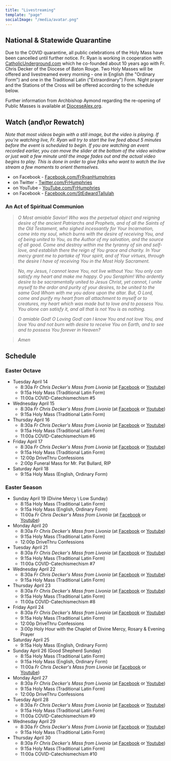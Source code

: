 ```yaml
---
title: "Livestreaming"
template: "page"
socialImage: "/media/avatar.png"
---
```


## National & Statewide Quarantine

Due to the COVID quarantine, all public celebrations of the Holy Mass have been cancelled until further notice. Fr. Ryan is working in cooperation with [CatholicUnderground.com](http://www.CatholicUnderground.com) which he co-founded about 10 years ago with Fr. Chris Decker of the Diocese of Baton Rouge. Two Holy Masses will be offered and livestreamed every morning - one in English (the "Ordinary Form") and one in the Traditional Latin ("Extraordinary") Form. Night prayer and the Stations of the Cross will be offered according to the schedule below.

Further information from Archbishop Aymond regarding the re-opening of Public Masses is available at [DioceseAlex.org](http://www.diocesealex.org).

## Watch (and\or Rewatch)

_Note that most videos begin with a still image, but the video is playing. If you're watching live, Fr. Ryan will try to start the live feed about 5 minutes before the event is scheduled to begin. If you are watching an event recorded earlier, you can move the slider at the bottom of the video window or just wait a few minute until the image fades out and the actual video begins to play. This is done in order to give folks who want to watch the live stream a few moments to orient themselves._

- on Facebook - [Facebook.com/FrRyanHumphries](https://www.Facebook.com/FrRyanHumphries)
- on Twitter - [Twitter.com/FrHumphries](https://www.Twitter.com/FrHumphries)
- on YouTube - [YouTube.com/FrHumphries](https://www.YouTube.com/FrHumphries)
- on Facebook - [Facebook.com/StEdwardTallulah](https://www.Facebook.com/StEdwardTallulah)

### An Act of Spiritual Communion

> _O Most amiable Savior! Who was the perpetual object and reigning desire of the ancient Patriarchs and Prophets, and of all the Saints of the Old Testament, who sighed incessantly for Your Incarnation, come into my soul, which burns with the desire of receiving You, and of being united to You, as the Author of my salvation, and the source of all good. Come and destroy within me the tyranny of sin and self-love, and establish there the reign of You grace and charity. In Your mercy grant me to partake of Your spirit, and of Your virtues, through the desire I have of receiving You in the Most Holy Sacrament._

> _No, my Jesus, I cannot leave You, not live without You: You only can satisfy my heart and make me happy. O you Seraphim! Who ardently desire to be sacramentally united to Jesus Christ, yet cannot, I unite myself to the ardor and purity of your desires, to be united to the same God Whom with me you adore upon the altar. But, O Lord, come and purify my heart from all attachment to myself or to creatures, my heart which was made but to love and to possess You. You alone can satisfy it, and all that is not You is as nothing._

> _O amiable God! O Loving God! can I know You and not love You, and love You and not burn with desire to receive You on Earth, and to see and to possess You forever in Heaven?_

> _Amen_

## Schedule

### Easter Octave

- Tuesday April 14
  - 8:30a _Fr Chris Decker's Mass from Livonia_ (at [Facebook](https://www.facebook.com/cdecker) or [Youtube](https://www.youtube.com/catholicunderground))
  - 9:15a Holy Mass (Traditional Latin Form)
  - 11:00a COVID-Catechismechism #5
- Wednesday April 15
  - 8:30a _Fr Chris Decker's Mass from Livonia_ (at [Facebook](https://www.facebook.com/cdecker) or [Youtube](https://www.youtube.com/catholicunderground))
  - 9:15a Holy Mass (Traditional Latin Form)
- Thursday April 16
  - 8:30a _Fr Chris Decker's Mass from Livonia_ (at [Facebook](https://www.facebook.com/cdecker) or [Youtube](https://www.youtube.com/catholicunderground))
  - 9:15a Holy Mass (Traditional Latin Form)
  - 11:00a COVID-Catechismechism #6
- Friday April 17
  - 8:30a _Fr Chris Decker's Mass from Livonia_ (at [Facebook](https://www.facebook.com/cdecker) or [Youtube](https://www.youtube.com/catholicunderground))
  - 9:15a Holy Mass (Traditional Latin Form)
  - 12:00p DriveThru Confessions
  - 2:00p Funeral Mass for Mr. Pat Bullard, RIP
- Saturday April 18
  - 9:15a Holy Mass (English, Ordinary Form)

### Easter Season

- Sunday April 19 (Divine Mercy \ Low Sunday)
  - 8:15a Holy Mass (Traditional Latin Form)
  - 9:15a Holy Mass (English, Ordinary Form)
  - 11:00a _Fr Chris Decker's Mass from Livonia_ (at [Facebook](https://www.facebook.com/cdecker) or [Youtube](https://www.youtube.com/catholicunderground))
- Monday April 20
  - 8:30a _Fr Chris Decker's Mass from Livonia_ (at [Facebook](https://www.facebook.com/cdecker) or [Youtube](https://www.youtube.com/catholicunderground))
  - 9:15a Holy Mass (Traditional Latin Form)
  - 12:00p DriveThru Confessions
- Tuesday April 21
  - 8:30a _Fr Chris Decker's Mass from Livonia_ (at [Facebook](https://www.facebook.com/cdecker) or [Youtube](https://www.youtube.com/catholicunderground))
  - 9:15a Holy Mass (Traditional Latin Form)
  - 11:00a COVID-Catechismechism #7
- Wednesday April 22
  - 8:30a _Fr Chris Decker's Mass from Livonia_ (at [Facebook](https://www.facebook.com/cdecker) or [Youtube](https://www.youtube.com/catholicunderground))
  - 9:15a Holy Mass (Traditional Latin Form)
- Thursday April 23
  - 8:30a _Fr Chris Decker's Mass from Livonia_ (at [Facebook](https://www.facebook.com/cdecker) or [Youtube](https://www.youtube.com/catholicunderground))
  - 9:15a Holy Mass (Traditional Latin Form)
  - 11:00a COVID-Catechismechism #8
- Friday April 24
  - 8:30a _Fr Chris Decker's Mass from Livonia_ (at [Facebook](https://www.facebook.com/cdecker) or [Youtube](https://www.youtube.com/catholicunderground))
  - 9:15a Holy Mass (Traditional Latin Form)
  - 12:00p DriveThru Confessions
  - 3:00p Holy Hour with the Chaplet of Divine Mercy, Rosary & Evening Prayer
- Saturday April 25
  - 9:15a Holy Mass (English, Ordinary Form)
- Sunday April 26 (Good Shepherd Sunday)
  - 8:15a Holy Mass (Traditional Latin Form)
  - 9:15a Holy Mass (English, Ordinary Form)
  - 11:00a _Fr Chris Decker's Mass from Livonia_ (at [Facebook](https://www.facebook.com/cdecker) or [Youtube](https://www.youtube.com/catholicunderground))
- Monday April 27
  - 8:30a _Fr Chris Decker's Mass from Livonia_ (at [Facebook](https://www.facebook.com/cdecker) or [Youtube](https://www.youtube.com/catholicunderground))
  - 9:15a Holy Mass (Traditional Latin Form)
  - 12:00p DriveThru Confessions
- Tuesday April 28
  - 8:30a _Fr Chris Decker's Mass from Livonia_ (at [Facebook](https://www.facebook.com/cdecker) or [Youtube](https://www.youtube.com/catholicunderground))
  - 9:15a Holy Mass (Traditional Latin Form)
  - 11:00a COVID-Catechismechism #9
- Wednesday April 29
  - 8:30a _Fr Chris Decker's Mass from Livonia_ (at [Facebook](https://www.facebook.com/cdecker) or [Youtube](https://www.youtube.com/catholicunderground))
  - 9:15a Holy Mass (Traditional Latin Form)
- Thursday April 30
  - 8:30a _Fr Chris Decker's Mass from Livonia_ (at [Facebook](https://www.facebook.com/cdecker) or [Youtube](https://www.youtube.com/catholicunderground))
  - 9:15a Holy Mass (Traditional Latin Form)
  - 11:00a COVID-Catechismechism #10

<!--
- Sunday
  - 8:15a Holy Mass (Traditional Latin) - Fr. Ryan
  - 9:15a Holy Mass (Simple) - Fr. Ryan
  - 11a Holy Mass (Sung) - Fr. Chris
  - 7p CU Live
- Monday
  - 8:30a Holy Mass - Fr. Chris
  - 9:15a Holy Mass (Traditional Latin) - Fr. Ryan
  - 9p Night Prayer - Fr. Chris
- Tuesday
  - 8:30a Holy Mass - Fr. Chris
  - 9:15a Holy Mass (Traditional Latin) - Fr. Ryan
  - 11a COVID-Catechism (~30m Catechetical Talk) - Fr. Ryan
  - 9p Night Prayer - Fr. Chris
- Wednesday
  - 8:30a Holy Mass - Fr. Chris
  - 9:15a Holy Mass (Traditional Latin) - Fr. Ryan
  - 8p Stations of the Cross - Dc. Josh
  - 9p Night Prayer - Fr. Chris
- Thursday
  - 8:30a Holy Mass - Fr. Chris
  - 9:15a Holy Mass (Traditional Latin) - Fr. Ryan
  - 11a COVID-Catechism (~30m Catechetical Talk) - Fr. Ryan
  - 9p Night Prayer - Fr. Chris
- Friday
  - 8:30a Holy Mass - Fr. Chris
  - 9:15a Holy Mass (Traditional Latin) - Fr. Ryan
  - 8p Stations of the Cross - Dc. Josh
  - 9p Night Prayer - Fr. Chris
- Saturday
  - 9:15a Holy Mass - Fr. Ryan

 -->
